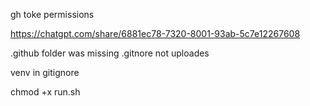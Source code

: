 

gh toke permissions

https://chatgpt.com/share/6881ec78-7320-8001-93ab-5c7e12267608

.github folder was missing
.gitnore not uploades

venv in gitignore

chmod +x run.sh

